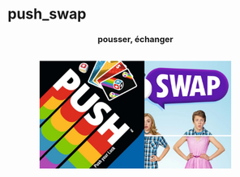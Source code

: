 # push_swap


<div align="center">
  <h3>pousser, échanger</h3>
  <br>
  <img src=https://github.com/barondugroove/push_swap/blob/main/srcs/push%20swap.jpg width="75%">
</div>
